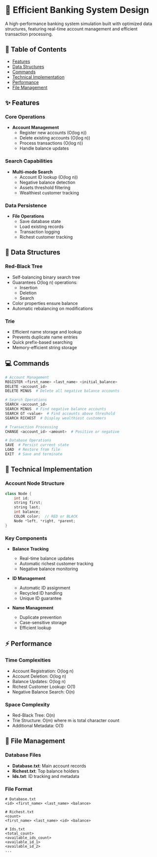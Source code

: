 # 🏦 Efficient Banking System Design

A high-performance banking system simulation built with optimized data structures, featuring real-time account management and efficient transaction processing.

## 📑 Table of Contents
- [Features](#features)
- [Data Structures](#data-structures)
- [Commands](#commands)
- [Technical Implementation](#technical-implementation)
- [Performance](#performance)
- [File Management](#file-management)

## ✨ Features

### Core Operations
- **Account Management**
  - Register new accounts (O(log n))
  - Delete existing accounts (O(log n))
  - Process transactions (O(log n))
  - Handle balance updates

### Search Capabilities
- **Multi-mode Search**
  - Account ID lookup (O(log n))
  - Negative balance detection
  - Assets threshold filtering
  - Wealthiest customer tracking

### Data Persistence
- **File Operations**
  - Save database state
  - Load existing records
  - Transaction logging
  - Richest customer tracking

## 🔧 Data Structures

### Red-Black Tree
- Self-balancing binary search tree
- Guarantees O(log n) operations:
  - Insertion
  - Deletion
  - Search
- Color properties ensure balance
- Automatic rebalancing on modifications

### Trie
- Efficient name storage and lookup
- Prevents duplicate name entries
- Quick prefix-based searching
- Memory-efficient string storage

## 💻 Commands

```bash
# Account Management
REGISTER <first_name> <last_name> <initial_balance>
DELETE <account_id>
DELETE MINUS  # Delete all negative balance accounts

# Search Operations
SEARCH <account_id>
SEARCH MINUS  # Find negative balance accounts
SEARCH GT <value>  # Find accounts above threshold
SEARCH RICHEST  # Display wealthiest customers

# Transaction Processing
CHANGE <account_id> <amount>  # Positive or negative

# Database Operations
SAVE  # Persist current state
LOAD  # Restore from file
EXIT  # Save and terminate
```

## 🔨 Technical Implementation

### Account Node Structure
```cpp
class Node {
    int id;
    string first;
    string last;
    int balance;
    COLOR color;  // RED or BLACK
    Node *left, *right, *parent;
}
```

### Key Components
- **Balance Tracking**
  - Real-time balance updates
  - Automatic richest customer tracking
  - Negative balance monitoring

- **ID Management**
  - Automatic ID assignment
  - Recycled ID handling
  - Unique ID guarantee

- **Name Management**
  - Duplicate prevention
  - Case-sensitive storage
  - Efficient lookup

## ⚡ Performance

### Time Complexities
- Account Registration: O(log n)
- Account Deletion: O(log n)
- Balance Updates: O(log n)
- Richest Customer Lookup: O(1)
- Negative Balance Search: O(n)

### Space Complexity
- Red-Black Tree: O(n)
- Trie Structure: O(m) where m is total character count
- Additional Metadata: O(1)

## 📁 File Management

### Database Files
- **Database.txt**: Main account records
- **Richest.txt**: Top balance holders
- **Ids.txt**: ID tracking and metadata

### File Format
```
# Database.txt
<id> <first_name> <last_name> <balance>

# Richest.txt
<count>
<first_name> <last_name> <id> <balance>

# Ids.txt
<total_count>
<available_ids_count>
<available_id_1>
<available_id_2>
...
```
